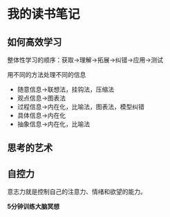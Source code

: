 # 我的读书笔记

## 如何高效学习

整体性学习的顺序：获取->理解->拓展->纠错->应用->测试

用不同的方法处理不同的信息

* 随意信息->联想法，挂钩法，压缩法
* 观点信息->图表法
* 过程信息->内在化，比喻法，图表法，模型纠错
* 具体信息->内在化
* 抽象信息->内在化，比喻法

## 思考的艺术

## 自控力

意志力就是控制自己的注意力、情绪和欲望的能力。

**5分钟训练大脑冥想**
